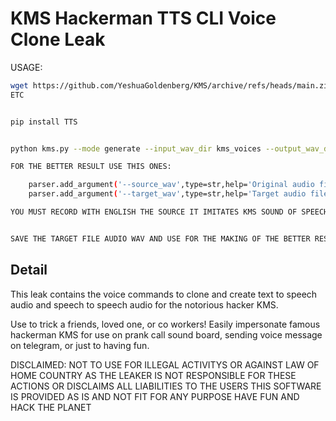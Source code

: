 # KMS Hackerman TTS CLI Voice Clone Leak



USAGE:



```bash
wget https://github.com/YeshuaGoldenberg/KMS/archive/refs/heads/main.zip
ETC


pip install TTS


python kms.py --mode generate --input_wav_dir kms_voices --output_wav_dir OUTPUT --text "I am the muslim hacking activist Kay Em Ess"

FOR THE BETTER RESULT USE THIS ONES:

    parser.add_argument('--source_wav',type=str,help='Original audio file to convert in the voice of the target_wav')
    parser.add_argument('--target_wav',type=str,help='Target audio file to convert in the voice of the source_wav')

YOU MUST RECORD WITH ENGLISH THE SOURCE IT IMITATES KMS SOUND OF SPEECH AND BECOMES THE KMS WITH AI


SAVE THE TARGET FILE AUDIO WAV AND USE FOR THE MAKING OF THE BETTER RESULT THAN TEXT TO SPEECH
```

## Detail



This leak contains the voice commands to clone and create text to speech audio and speech to speech audio for the notorious hacker KMS. 



Use to trick a friends, loved one, or co workers! Easily impersonate famous hackerman KMS for use on prank call sound board, sending voice message on telegram, or just to having fun. 



DISCLAIMED: NOT TO USE FOR ILLEGAL ACTIVITYS OR AGAINST LAW OF HOME COUNTRY AS THE LEAKER IS NOT RESPONSIBLE FOR THESE ACTIONS OR DISCLAIMS ALL LIABILITIES TO THE USERS THIS SOFTWARE IS PROVIDED AS IS AND NOT FIT FOR ANY PURPOSE HAVE FUN AND HACK THE PLANET
